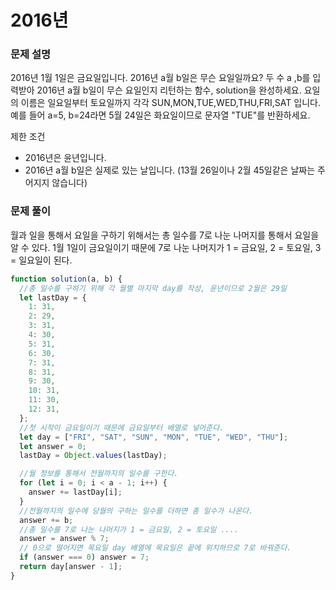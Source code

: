 # 2016년

### 문제 설명

2016년 1월 1일은 금요일입니다. 2016년 a월 b일은 무슨 요일일까요? 두 수 a ,b를 입력받아 2016년 a월 b일이 무슨 요일인지 리턴하는 함수, solution을 완성하세요. 요일의 이름은 일요일부터 토요일까지 각각 SUN,MON,TUE,WED,THU,FRI,SAT 입니다. 예를 들어 a=5, b=24라면 5월 24일은 화요일이므로 문자열 "TUE"를 반환하세요.

제한 조건

- 2016년은 윤년입니다.
- 2016년 a월 b일은 실제로 있는 날입니다. (13월 26일이나 2월 45일같은 날짜는 주어지지 않습니다)

### 문제 풀이

월과 일을 통해서 요일을 구하기 위해서는 총 일수를 7로 나눈 나머지를 통해서 요일을 알 수 있다. 1월 1일이 금요일이기 때문에 7로 나눈 나머지가 1 = 금요일, 2 = 토요일, 3 = 일요일이 된다.

```js
function solution(a, b) {
  //총 일수를 구하기 위해 각 월별 마지막 day를 작성, 윤년이므로 2월은 29일
  let lastDay = {
    1: 31,
    2: 29,
    3: 31,
    4: 30,
    5: 31,
    6: 30,
    7: 31,
    8: 31,
    9: 30,
    10: 31,
    11: 30,
    12: 31,
  };
  //첫 시작이 금요일이기 때문에 금요일부터 배열로 넣어준다.
  let day = ["FRI", "SAT", "SUN", "MON", "TUE", "WED", "THU"];
  let answer = 0;
  lastDay = Object.values(lastDay);

  //월 정보를 통해서 전월까지의 일수를 구한다.
  for (let i = 0; i < a - 1; i++) {
    answer += lastDay[i];
  }
  //전월까지의 일수에 당월의 구하는 일수를 더하면 총 일수가 나온다.
  answer += b;
  //총 일수를 7로 나눈 나머지가 1 = 금요일, 2 = 토요일 ....
  answer = answer % 7;
  // 0으로 떨어지면 목요일 day 배열에 목요일은 끝에 위치하므로 7로 바꿔준다.
  if (answer === 0) answer = 7;
  return day[answer - 1];
}
```
